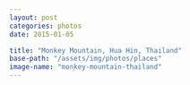 ```yaml
---
layout: post
categories: photos
date: 2015-01-05

title: "Monkey Mountain, Hua Hin, Thailand"
base-path: "/assets/img/photos/places"
image-name: "monkey-mountain-thailand"
---
```

